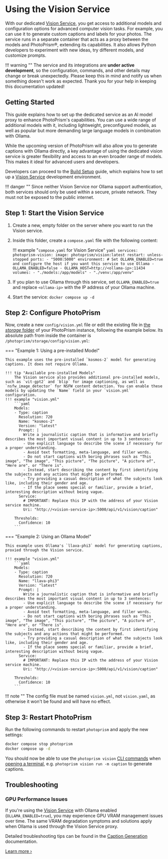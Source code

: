 # Using the Vision Service

With our dedicated [Vision Service](https://github.com/photoprism/photoprism-vision), you get access to additional models and configuration options for advanced computer vision tasks. For example, you can use it to generate custom captions and labels for your photos. The service runs in a separate container that acts as a proxy between the models and PhotoPrism®, extending its capabilities. It also allows Python developers to experiment with new ideas, try different models, and customize prompts.

!!! warning "" 
    The service and its integrations are **under active development**, so the configuration, commands, and other details may change or break unexpectedly. Please keep this in mind and notify us when something doesn't work as expected. Thank you for your help in keeping this documentation updated!

## Getting Started

This guide explains how to set up the dedicated service as an AI model proxy to enhance PhotoPrism's capabilities. You can use a wide range of additional models with it, including lightweight, preconfigured models, as well as popular but more demanding large language models in combination with Ollama.

While the upcoming version of PhotoPrism will also allow you to generate captions with Ollama directly, a key advantage of using the dedicated vision service is greater flexibility and access to an even broader range of models. This makes it ideal for advanced users and developers.

Developers can proceed to the [Build Setup](setup.md) guide, which explains how to set up a [Vision Service](https://github.com/photoprism/photoprism-vision) development environment.

!!! danger ""
    Since neither Vision Service nor Ollama support authentication, both services should only be used within a secure, private network. They must not be exposed to the public internet.

## Step 1: Start the Vision Service

1.  Create a new, empty folder on the server where you want to run the Vision service.
2.  Inside this folder, create a `compose.yaml` file with the following content:

    !!! example "`compose.yaml` for Vision Service"
        ```yaml
        services:
          photoprism-vision:
            image: photoprism/vision:latest
            restart: unless-stopped
            ports:
              - "5000:5000"
            environment:
              # Set OLLAMA_ENABLED=true and configure the host if you want this service to use Ollama
              - OLLAMA_ENABLED=false
              - OLLAMA_HOST=http://<ollama-ip>:11434
            volumes:
              - "./models:/app/models"
              - "./venv:/app/venv"
        ```

3.  If you plan to use Ollama through this service, set `OLLAMA_ENABLED=true` and replace `<ollama-ip>` with the IP address of your Ollama machine.
4.  Start the service: `docker compose up -d`

## Step 2: Configure PhotoPrism

Now, create a new `config/vision.yml` file or edit the existing file in [the *storage* folder](../../../getting-started/docker-compose.md#photoprismstorage) of your PhotoPrism instance, following the example below. Its absolute path from inside the container is `/photoprism/storage/config/vision.yml`:

=== "Example 1: Using a pre-installed Model"

    This example uses the pre-installed `kosmos-2` model for generating captions. It does not require Ollama.

    !!! tip "Available pre-installed Models"
        The Vision service also provides additional pre-installed models, such as `vit-gpt2` and `blip` for image captioning, as well as `nsfw_image_detector` for NSFW content detection. You can enable these models by updating the `Name` field in your `vision.yml` configuration.
    !!! example "vision.yml"
        ```yaml
        Models:
        - Type: caption
          Resolution: 720
          Name: "kosmos-2"
          Version: "latest"
          Prompt: |
            Write a journalistic caption that is informative and briefly describes the most important visual content in up to 3 sentences:
            - Use explicit language to describe the scene if necessary for a proper understanding.
            - Avoid text formatting, meta-language, and filler words.
            - Do not start captions with boring phrases such as "This image", "The image", "This picture", "The picture", "A picture of", "Here are", or "There is".
            - Instead, start describing the content by first identifying the subjects and any actions that might be performed.
            - Try providing a casual description of what the subjects look like, including their gender and age.
            - If the place seems special or familiar, provide a brief, interesting description without being vague.
          Service:
            # IMPORTANT: Replace this IP with the address of your Vision service machine.
            Uri: "http://<vision-service-ip>:5000/api/v1/vision/caption"
        
        Thresholds:
          Confidence: 10
        ```

=== "Example 2: Using an Ollama Model"

    This example uses Ollama's `llava-phi3` model for generating captions, proxied through the Vision service.

    !!! example "vision.yml"
        ```yaml
        Models:
        - Type: caption
          Resolution: 720
          Name: "llava-phi3"
          Version: "latest"
          Prompt: |
            Write a journalistic caption that is informative and briefly describes the most important visual content in up to 3 sentences:
            - Use explicit language to describe the scene if necessary for a proper understanding.
            - Avoid text formatting, meta-language, and filler words.
            - Do not start captions with boring phrases such as "This image", "The image", "This picture", "The picture", "A picture of", "Here are", or "There is".
            - Instead, start describing the content by first identifying the subjects and any actions that might be performed.
            - Try providing a casual description of what the subjects look like, including their gender and age.
            - If the place seems special or familiar, provide a brief, interesting description without being vague.
          Service:
            # IMPORTANT: Replace this IP with the address of your Vision service machine.
            Uri: "http://<vision-service-ip>:5000/api/v1/vision/caption"
        
        Thresholds:
          Confidence: 10
        ```

!!! note ""
    The config file must be named `vision.yml`, not `vision.yaml`, as otherwise it won't be found and will have no effect.


## Step 3: Restart PhotoPrism

Run the following commands to restart `photoprism` and apply the new settings:

```bash
docker compose stop photoprism
docker compose up -d
```

You should now be able to use the `photoprism vision` [CLI commands](../cli.md#run-vision-models) when [opening a terminal](../../../getting-started/docker-compose.md#opening-a-terminal), e.g. `photoprism vision run -m caption` to generate captions.


## Troubleshooting

### GPU Performance Issues

If you're using the [Vision Service](https://github.com/photoprism/photoprism-vision) with Ollama enabled (`OLLAMA_ENABLED=true`), you may experience GPU VRAM management issues over time. The same VRAM degradation symptoms and solutions apply when Ollama is used through the Vision Service proxy.

Detailed troubleshooting tips can be found in the [Caption Generation](../caption-generation.md#gpu-performance-issues) documentation.

[Learn more ›](../caption-generation.md#gpu-performance-issues)